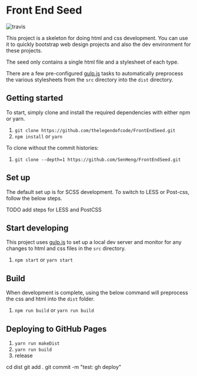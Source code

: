 # Front End Seed
![travis][travis-src]


This project is a skeleton for doing html and css development. You can use it to quickly bootstrap web design projects and also the dev environment for these projects.

The seed only contains a single html file and a stylesheet of each type.

There are a few pre-configured [gulp.js][gulp-src] tasks to automatically preprocess the various stylesheets from the `src` directory into the `dist` directory.

## Getting started

To start, simply clone and install the required dependencies with either npm or yarn.

1. `git clone https://github.com/thelegendofcode/FrontEndSeed.git`
1. `npm install` or `yarn`

To clone without the commit histories:

1. `git clone --depth=1 https://github.com/SenHeng/FrontEndSeed.git`

## Set up

The default set up is for SCSS development. To switch to LESS or Post-css, follow the below steps.

TODO add steps for LESS and PostCSS

## Start developing

This project uses [gulp.js][gulp-src] to set up a local dev server and monitor for any changes to html and css files in the `src` directory.

1. `npm start` or `yarn start`

## Build

When development is complete, using the below command will preprocess the css and html into the `dist` folder.

1. `npm run build` or `yarn run build`

## Deploying to GitHub Pages

1. `yarn run makeDist`
1. `yarn run build`
1. release

cd dist
git add .
git commit -m "test: gh deploy"

[gulp-src]: http://gulpjs.com/
[travis-src]: https://travis-ci.org/SenHeng/FrontEndSeed.svg?branch=master
